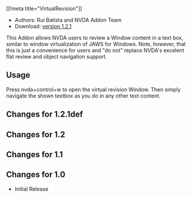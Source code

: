 [[!meta title="VirtualRevision"]]

* Authors: Rui Batista and NVDA Addon Team
* Download: [version 1.2.1][1]

This Addon allows NVDA users to review a Window content in a text box, similar to window virtualization of JAWS for Windows. Note, however, that this is just a convenience for users and "do not" replace NVDA's excelent flat review and object navigation support.

## Usage ##

Press nvda+control+w to open the virtual revision Window. Then simply navigate the shown textbox as you do in any other text content.

## Changes for 1.2.1def ##



## Changes for 1.2 ##



## Changes for 1.1 ##



## Changes for 1.0 ##

* Initial Release

[1]: http://addons.nvda-project.org/files/get.php?file=VR

